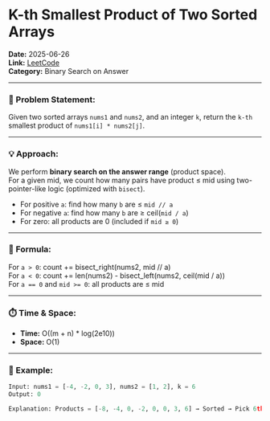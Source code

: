 # K-th Smallest Product of Two Sorted Arrays

**Date:** 2025-06-26  
**Link:** [LeetCode](https://leetcode.com/problems/k-th-smallest-product-of-two-sorted-arrays/)  
**Category:** Binary Search on Answer

---

### 🧠 Problem Statement:
Given two sorted arrays `nums1` and `nums2`, and an integer `k`, return the `k-th` smallest product of `nums1[i] * nums2[j]`.

---

### 💡 Approach:
We perform **binary search on the answer range** (product space).  
For a given mid, we count how many pairs have product ≤ mid using two-pointer-like logic (optimized with `bisect`).  
- For positive `a`: find how many `b` are ≤ `mid // a`
- For negative `a`: find how many `b` are ≥ ceil(`mid / a`)
- For zero: all products are 0 (included if `mid ≥ 0`)

---

### 📌 Formula:
For `a > 0`: count += bisect_right(nums2, mid // a)  
For `a < 0`: count += len(nums2) - bisect_left(nums2, ceil(mid / a))  
For `a == 0` and `mid >= 0`: all products are ≤ mid

---

### ⏱️ Time & Space:
- **Time:** O((m + n) * log(2e10))  
- **Space:** O(1)

---

### 🔁 Example:

```python
Input: nums1 = [-4, -2, 0, 3], nums2 = [1, 2], k = 6  
Output: 0

Explanation: Products = [-8, -4, 0, -2, 0, 0, 3, 6] → Sorted → Pick 6th smallest = 0
